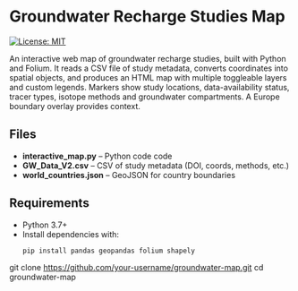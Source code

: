 # Groundwater Recharge Studies Map
[![License: MIT](https://img.shields.io/badge/License-MIT-yellow.svg)](LICENSE) 

An interactive web map of groundwater recharge studies, built with Python and Folium. It reads a CSV file of study metadata, converts coordinates into spatial objects, and produces an HTML map with multiple toggleable layers and custom legends.
Markers show study locations, data-availability status, tracer types, isotope methods and groundwater compartments. A Europe boundary overlay provides context.

## Files

- **interactive_map.py** – Python code code  
- **GW_Data_V2.csv**          – CSV of study metadata (DOI, coords, methods, etc.)  
- **world_countries.json**    – GeoJSON for country boundaries  

## Requirements

- Python 3.7+  
- Install dependencies with:
  ```bash
  pip install pandas geopandas folium shapely
  
git clone https://github.com/your-username/groundwater-map.git
cd groundwater-map
